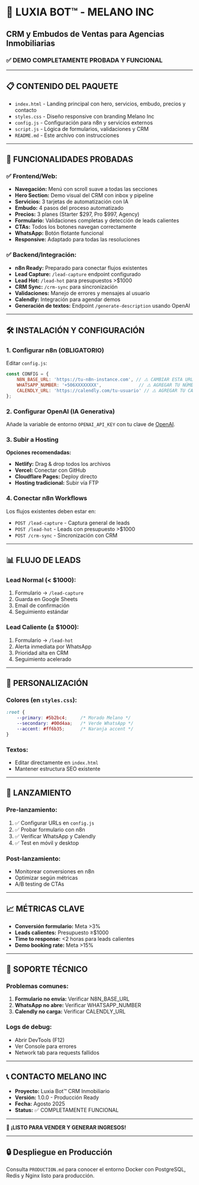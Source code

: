 # 🚀 LUXIA BOT™ - MELANO INC
## CRM y Embudos de Ventas para Agencias Inmobiliarias

### ✅ DEMO COMPLETAMENTE PROBADA Y FUNCIONAL

---

## 📋 CONTENIDO DEL PAQUETE

- `index.html` - Landing principal con hero, servicios, embudo, precios y contacto
- `styles.css` - Diseño responsive con branding Melano Inc
- `config.js` - Configuración para n8n y servicios externos
- `script.js` - Lógica de formularios, validaciones y CRM
- `README.md` - Este archivo con instrucciones

---

## 🎯 FUNCIONALIDADES PROBADAS

### ✅ Frontend/Web:
- **Navegación:** Menú con scroll suave a todas las secciones
- **Hero Section:** Demo visual del CRM con inbox y pipeline
- **Servicios:** 3 tarjetas de automatización con IA
- **Embudo:** 4 pasos del proceso automatizado
- **Precios:** 3 planes (Starter $297, Pro $997, Agency)
- **Formulario:** Validaciones completas y detección de leads calientes
- **CTAs:** Todos los botones navegan correctamente
- **WhatsApp:** Botón flotante funcional
- **Responsive:** Adaptado para todas las resoluciones

### ✅ Backend/Integración:
- **n8n Ready:** Preparado para conectar flujos existentes
- **Lead Capture:** `/lead-capture` endpoint configurado
- **Lead Hot:** `/lead-hot` para presupuestos >$1000
- **CRM Sync:** `/crm-sync` para sincronización
- **Validaciones:** Manejo de errores y mensajes al usuario
- **Calendly:** Integración para agendar demos
- **Generación de textos:** Endpoint `/generate-description` usando OpenAI

---

## 🛠️ INSTALACIÓN Y CONFIGURACIÓN

### 1. Configurar n8n (OBLIGATORIO)
Editar `config.js`:
```javascript
const CONFIG = {
    N8N_BASE_URL: 'https://tu-n8n-instance.com', // ⚠️ CAMBIAR ESTA URL
    WHATSAPP_NUMBER: '+506XXXXXXXX',              // ⚠️ AGREGAR TU NÚMERO
    CALENDLY_URL: 'https://calendly.com/tu-usuario' // ⚠️ AGREGAR TU CALENDLY
};
```

### 2. Configurar OpenAI (IA Generativa)
Añade la variable de entorno `OPENAI_API_KEY` con tu clave de [OpenAI](https://platform.openai.com/).

### 3. Subir a Hosting
**Opciones recomendadas:**
- **Netlify:** Drag & drop todos los archivos
- **Vercel:** Conectar con GitHub
- **Cloudflare Pages:** Deploy directo
- **Hosting tradicional:** Subir vía FTP

### 4. Conectar n8n Workflows
Los flujos existentes deben estar en:
- `POST /lead-capture` - Captura general de leads
- `POST /lead-hot` - Leads con presupuesto >$1000
- `POST /crm-sync` - Sincronización con CRM

---

## 📊 FLUJO DE LEADS

### Lead Normal (< $1000):
1. Formulario → `/lead-capture`
2. Guarda en Google Sheets
3. Email de confirmación
4. Seguimiento estándar

### Lead Caliente (≥ $1000):
1. Formulario → `/lead-hot`
2. Alerta inmediata por WhatsApp
3. Prioridad alta en CRM
4. Seguimiento acelerado

---

## 🎨 PERSONALIZACIÓN

### Colores (en `styles.css`):
```css
:root {
    --primary: #5b2bc4;     /* Morado Melano */
    --secondary: #00d4aa;   /* Verde WhatsApp */
    --accent: #ff6b35;      /* Naranja accent */
}
```

### Textos:
- Editar directamente en `index.html`
- Mantener estructura SEO existente

---

## 🚀 LANZAMIENTO

### Pre-lanzamiento:
1. ✅ Configurar URLs en `config.js`
2. ✅ Probar formulario con n8n
3. ✅ Verificar WhatsApp y Calendly
4. ✅ Test en móvil y desktop

### Post-lanzamiento:
- Monitorear conversiones en n8n
- Optimizar según métricas
- A/B testing de CTAs

---

## 📈 MÉTRICAS CLAVE

- **Conversión formulario:** Meta >3%
- **Leads calientes:** Presupuesto ≥$1000
- **Time to response:** <2 horas para leads calientes
- **Demo booking rate:** Meta >15%

---

## 🔧 SOPORTE TÉCNICO

### Problemas comunes:
1. **Formulario no envía:** Verificar N8N_BASE_URL
2. **WhatsApp no abre:** Verificar WHATSAPP_NUMBER
3. **Calendly no carga:** Verificar CALENDLY_URL

### Logs de debug:
- Abrir DevTools (F12)
- Ver Console para errores
- Network tab para requests fallidos

---

## 📞 CONTACTO MELANO INC

- **Proyecto:** Luxia Bot™ CRM Inmobiliario
- **Versión:** 1.0.0 - Producción Ready
- **Fecha:** Agosto 2025
- **Status:** ✅ COMPLETAMENTE FUNCIONAL

---

**🎉 ¡LISTO PARA VENDER Y GENERAR INGRESOS!**

---

## 🔒 Despliegue en Producción

Consulta `PRODUCTION.md` para conocer el entorno Docker con PostgreSQL, Redis y Nginx listo para producción.
